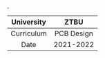 <img src="http://photo.linuxacme.cn/2022/03/17/ff0a29475be9a.jpg" style="zoom:25%;" />

| University |    ZTBU    |
| :--------: | :--------: |
| Curriculum | PCB Design |
|    Date    | 2021-2022  |

